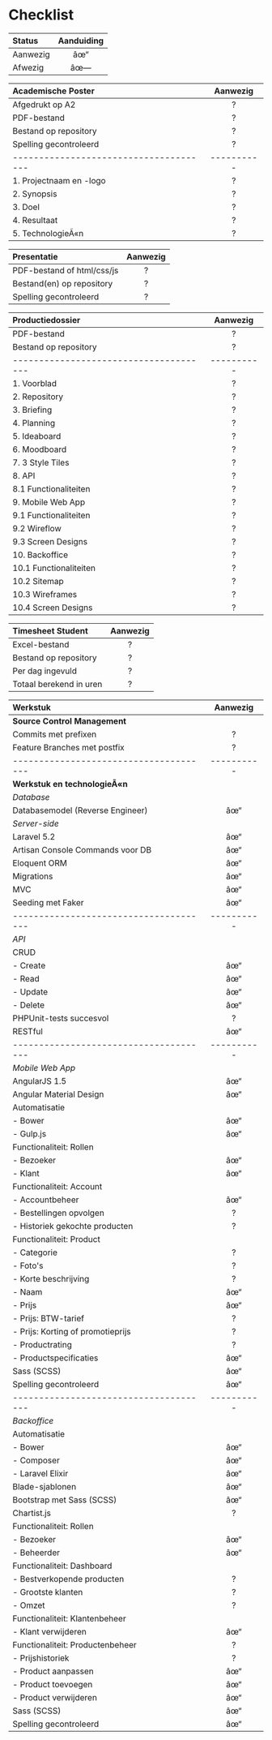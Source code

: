 Checklist
=========

| Status   | Aanduiding |
|:---------|:----------:|
| Aanwezig |      âœ“     |
| Afwezig  |      âœ—     |

| Academische Poster                   | Aanwezig |
|:-------------------------------------|:--------:|
| Afgedrukt op A2                      |     ?    |
| PDF-bestand                          |     ?    |
| Bestand op repository                |     ?    |
| Spelling gecontroleerd               |     ?    |
|--------------------------------------|----------|
| 1. Projectnaam en -logo              |     ?    |
| 2. Synopsis                          |     ?    |
| 3. Doel                              |     ?    |
| 4. Resultaat                         |     ?    |
| 5. TechnologieÃ«n                     |     ?    |

| Presentatie                          | Aanwezig |
|:-------------------------------------|:--------:|
| PDF-bestand of html/css/js           |     ?    |
| Bestand(en) op repository            |     ?    |
| Spelling gecontroleerd               |     ?    |

| Productiedossier                     | Aanwezig |
|:-------------------------------------|:--------:|
| PDF-bestand                          |     ?    |
| Bestand op repository                |     ?    |
|--------------------------------------|----------|
|  1.  Voorblad                        |     ?    |
|  2.  Repository                      |     ?    |
|  3.  Briefing                        |     ?    |
|  4.  Planning                        |     ?    |
|  5.  Ideaboard                       |     ?    |
|  6.  Moodboard                       |     ?    |
|  7.  3 Style Tiles                   |     ?    |
|  8.  API                             |     ?    |
|  8.1 Functionaliteiten               |     ?    |
|  9.  Mobile Web App                  |     ?    |
|  9.1 Functionaliteiten               |     ?    |
|  9.2 Wireflow                        |     ?    |
|  9.3 Screen Designs                  |     ?    |
| 10.  Backoffice                      |     ?    |
| 10.1 Functionaliteiten               |     ?    |
| 10.2 Sitemap                         |     ?    |
| 10.3 Wireframes                      |     ?    |
| 10.4 Screen Designs                  |     ?    |

| Timesheet Student                    | Aanwezig |
|:-------------------------------------|:--------:|
| Excel-bestand                        |     ?    |
| Bestand op repository                |     ?    |
| Per dag ingevuld                     |     ?    |
| Totaal berekend in uren              |     ?    |


| Werkstuk                             | Aanwezig |
|:-------------------------------------|:--------:|
| **Source Control Management**        |          |
|   Commits met prefixen               |     ?    |
|   Feature Branches met postfix       |     ?    |
|--------------------------------------|----------|
| **Werkstuk en technologieÃ«n**        |          |
|  *Database*                          |          |
|   Databasemodel (Reverse Engineer)   |     âœ“    |
|  *Server-side*                       |          |
|   Laravel 5.2                        |     âœ“    |
|   Artisan Console Commands voor DB   |     âœ“    |
|   Eloquent ORM                       |     âœ“    |
|   Migrations                         |     âœ“    |
|   MVC                                |     âœ“    |
|   Seeding met Faker                  |     âœ“    |
|--------------------------------------|----------|
|  *API*                               |          |
|   CRUD                               |          |
|   - Create                           |     âœ“    |
|   - Read                             |     âœ“    |
|   - Update                           |     âœ“    |
|   - Delete                           |     âœ“    |
|   PHPUnit-tests succesvol            |     ?    |
|   RESTful                            |     âœ“    |
|--------------------------------------|----------|
|  *Mobile Web App*                    |          |
|   AngularJS 1.5                      |     âœ“    |
|   Angular Material Design            |     âœ“    |
|   Automatisatie                      |          |
|   - Bower                            |     âœ“    |
|   - Gulp.js                          |     âœ“    |
|   Functionaliteit: Rollen            |          |
|   - Bezoeker                         |     âœ“    |
|   - Klant                            |     âœ“    |
|   Functionaliteit: Account           |          |
|   - Accountbeheer                    |     âœ“    |
|   - Bestellingen opvolgen            |     ?    |
|   - Historiek gekochte producten     |     ?    |
|   Functionaliteit: Product           |          |
|   - Categorie                        |     ?    |
|   - Foto's                           |     ?    |
|   - Korte beschrijving               |     ?    |
|   - Naam                             |     âœ“    |
|   - Prijs                            |     âœ“    |
|   - Prijs: BTW-tarief                |     ?    |
|   - Prijs: Korting of promotieprijs  |     ?    |
|   - Productrating                    |     ?    |
|   - Productspecificaties             |     âœ“    |
|   Sass (SCSS)                        |     âœ“    |
|   Spelling gecontroleerd             |     âœ“    |
|--------------------------------------|----------|
|  *Backoffice*                        |          |
|   Automatisatie                      |          |
|   - Bower                            |     âœ“    |
|   - Composer                         |     âœ“    |
|   - Laravel Elixir                   |     âœ“    |
|   Blade-sjablonen                    |     âœ“    |
|   Bootstrap met Sass (SCSS)          |     âœ“    |
|   Chartist.js                        |     ?    |
|   Functionaliteit: Rollen            |          |
|   - Bezoeker                         |     âœ“    |
|   - Beheerder                        |     âœ“    |
|   Functionaliteit: Dashboard         |          |
|   - Bestverkopende producten         |     ?    |
|   - Grootste klanten                 |     ?    |
|   - Omzet                            |     ?    |
|   Functionaliteit: Klantenbeheer     |          |
|   - Klant verwijderen                |     âœ“    |
|   Functionaliteit: Productenbeheer   |     ?    |
|   - Prijshistoriek                   |     ?    |
|   - Product aanpassen                |     âœ“    |
|   - Product toevoegen                |     âœ“  |
|   - Product verwijderen              |     âœ“    |
|   Sass (SCSS)                        |     âœ“    |
|   Spelling gecontroleerd             |     âœ“    |